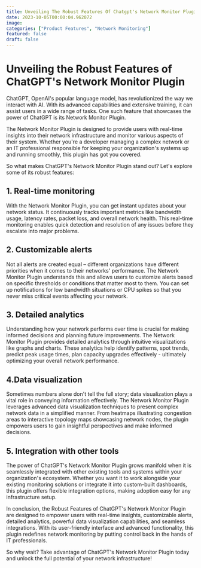 ```yaml
---
title: Unveiling The Robust Features Of Chatgpt's Network Monitor Plugin.
date: 2023-10-05T00:00:04.962072
image: 
categories: ["Product Features", "Network Monitoring"]
featured: false
draft: false
---
```

# Unveiling the Robust Features of ChatGPT's Network Monitor Plugin

ChatGPT, OpenAI's popular language model, has revolutionized the way we interact with AI. With its advanced capabilities and extensive training, it can assist users in a wide range of tasks. One such feature that showcases the power of ChatGPT is its Network Monitor Plugin.

The Network Monitor Plugin is designed to provide users with real-time insights into their network infrastructure and monitor various aspects of their system. Whether you're a developer managing a complex network or an IT professional responsible for keeping your organization's systems up and running smoothly, this plugin has got you covered.

So what makes ChatGPT's Network Monitor Plugin stand out? Let's explore some of its robust features:

## 1. Real-time monitoring

With the Network Monitor Plugin, you can get instant updates about your network status. It continuously tracks important metrics like bandwidth usage, latency rates, packet loss, and overall network health. This real-time monitoring enables quick detection and resolution of any issues before they escalate into major problems.

## 2. Customizable alerts 

Not all alerts are created equal – different organizations have different priorities when it comes to their networks' performance. The Network Monitor Plugin understands this and allows users to customize alerts based on specific thresholds or conditions that matter most to them. You can set up notifications for low bandwidth situations or CPU spikes so that you never miss critical events affecting your network.

## 3. Detailed analytics 

Understanding how your network performs over time is crucial for making informed decisions and planning future improvements. The Network Monitor Plugin provides detailed analytics through intuitive visualizations like graphs and charts. These analytics help identify patterns, spot trends, predict peak usage times, plan capacity upgrades effectively - ultimately optimizing your overall network performance.

## 4.Data visualization  

Sometimes numbers alone don't tell the full story; data visualization plays a vital role in conveying information effectively. The Network Monitor Plugin leverages advanced data visualization techniques to present complex network data in a simplified manner. From heatmaps illustrating congestion areas to interactive topology maps showcasing network nodes, the plugin empowers users to gain insightful perspectives and make informed decisions.

## 5. Integration with other tools 

The power of ChatGPT's Network Monitor Plugin grows manifold when it is seamlessly integrated with other existing tools and systems within your organization's ecosystem. Whether you want it to work alongside your existing monitoring solutions or integrate it into custom-built dashboards, this plugin offers flexible integration options, making adoption easy for any infrastructure setup.

In conclusion, the Robust Features of ChatGPT's Network Monitor Plugin are designed to empower users with real-time insights, customizable alerts, detailed analytics, powerful data visualization capabilities, and seamless integrations. With its user-friendly interface and advanced functionality, this plugin redefines network monitoring by putting control back in the hands of IT professionals.

So why wait? Take advantage of ChatGPT's Network Monitor Plugin today and unlock the full potential of your network infrastructure!